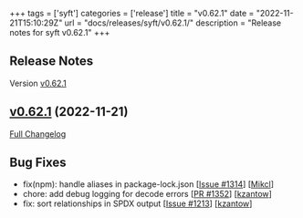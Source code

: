 +++
tags = ['syft']
categories = ['release']
title = "v0.62.1"
date = "2022-11-21T15:10:29Z"
url = "docs/releases/syft/v0.62.1/"
description = "Release notes for syft v0.62.1"
+++

## Release Notes

Version [v0.62.1](https://github.com/anchore/syft/releases/tag/v0.62.1)

## [v0.62.1](https://github.com/anchore/syft/tree/v0.62.1) (2022-11-21)

[Full Changelog](https://github.com/anchore/syft/compare/v0.62.0...v0.62.1)

## Bug Fixes

- fix(npm): handle aliases in package-lock.json [[Issue #1314](https://github.com/anchore/syft/issues/1314)] [[Mikcl](https://github.com/Mikcl)]
- chore: add debug logging for decode errors [[PR #1352](https://github.com/anchore/syft/pull/1352)] [[kzantow](https://github.com/kzantow)]
- fix: sort relationships in SPDX output [[Issue #1213](https://github.com/anchore/syft/issues/1213)] [[kzantow](https://github.com/kzantow)]
